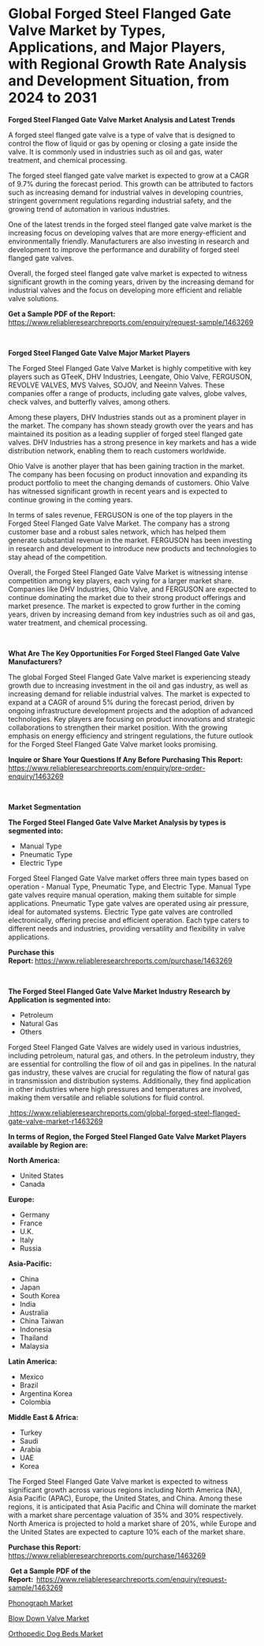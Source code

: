 <p><h1>Global Forged Steel Flanged Gate Valve Market by Types, Applications, and Major Players, with Regional Growth Rate Analysis and Development Situation, from 2024 to 2031</h1></p><p><strong>Forged Steel Flanged Gate Valve Market Analysis and Latest Trends</strong></p>
<p><p>A forged steel flanged gate valve is a type of valve that is designed to control the flow of liquid or gas by opening or closing a gate inside the valve. It is commonly used in industries such as oil and gas, water treatment, and chemical processing.</p><p>The forged steel flanged gate valve market is expected to grow at a CAGR of 9.7% during the forecast period. This growth can be attributed to factors such as increasing demand for industrial valves in developing countries, stringent government regulations regarding industrial safety, and the growing trend of automation in various industries.</p><p>One of the latest trends in the forged steel flanged gate valve market is the increasing focus on developing valves that are more energy-efficient and environmentally friendly. Manufacturers are also investing in research and development to improve the performance and durability of forged steel flanged gate valves.</p><p>Overall, the forged steel flanged gate valve market is expected to witness significant growth in the coming years, driven by the increasing demand for industrial valves and the focus on developing more efficient and reliable valve solutions.</p></p>
<p><strong>Get a Sample PDF of the Report:&nbsp;</strong> <a href="https://www.reliableresearchreports.com/enquiry/request-sample/1463269">https://www.reliableresearchreports.com/enquiry/request-sample/1463269</a></p>
<p>&nbsp;</p>
<p><strong>Forged Steel Flanged Gate Valve Major Market Players</strong></p>
<p><p>The Forged Steel Flanged Gate Valve Market is highly competitive with key players such as GTeeK, DHV Industries, Leengate, Ohio Valve, FERGUSON, REVOLVE VALVES, MVS Valves, SOJOV, and Neeinn Valves. These companies offer a range of products, including gate valves, globe valves, check valves, and butterfly valves, among others.</p><p>Among these players, DHV Industries stands out as a prominent player in the market. The company has shown steady growth over the years and has maintained its position as a leading supplier of forged steel flanged gate valves. DHV Industries has a strong presence in key markets and has a wide distribution network, enabling them to reach customers worldwide.</p><p>Ohio Valve is another player that has been gaining traction in the market. The company has been focusing on product innovation and expanding its product portfolio to meet the changing demands of customers. Ohio Valve has witnessed significant growth in recent years and is expected to continue growing in the coming years.</p><p>In terms of sales revenue, FERGUSON is one of the top players in the Forged Steel Flanged Gate Valve Market. The company has a strong customer base and a robust sales network, which has helped them generate substantial revenue in the market. FERGUSON has been investing in research and development to introduce new products and technologies to stay ahead of the competition.</p><p>Overall, the Forged Steel Flanged Gate Valve Market is witnessing intense competition among key players, each vying for a larger market share. Companies like DHV Industries, Ohio Valve, and FERGUSON are expected to continue dominating the market due to their strong product offerings and market presence. The market is expected to grow further in the coming years, driven by increasing demand from key industries such as oil and gas, water treatment, and chemical processing.</p></p>
<p>&nbsp;</p>
<p><strong>What Are The Key Opportunities For Forged Steel Flanged Gate Valve Manufacturers?</strong></p>
<p><p>The global Forged Steel Flanged Gate Valve market is experiencing steady growth due to increasing investment in the oil and gas industry, as well as increasing demand for reliable industrial valves. The market is expected to expand at a CAGR of around 5% during the forecast period, driven by ongoing infrastructure development projects and the adoption of advanced technologies. Key players are focusing on product innovations and strategic collaborations to strengthen their market position. With the growing emphasis on energy efficiency and stringent regulations, the future outlook for the Forged Steel Flanged Gate Valve market looks promising.</p></p>
<p><strong>Inquire or Share Your Questions If Any Before Purchasing This Report:</strong> <a href="https://www.reliableresearchreports.com/enquiry/pre-order-enquiry/1463269">https://www.reliableresearchreports.com/enquiry/pre-order-enquiry/1463269</a></p>
<p>&nbsp;</p>
<p><strong>Market Segmentation</strong></p>
<p><strong>The Forged Steel Flanged Gate Valve Market Analysis by types is segmented into:</strong></p>
<p><ul><li>Manual Type</li><li>Pneumatic Type</li><li>Electric Type</li></ul></p>
<p><p>Forged Steel Flanged Gate Valve market offers three main types based on operation - Manual Type, Pneumatic Type, and Electric Type. Manual Type gate valves require manual operation, making them suitable for simple applications. Pneumatic Type gate valves are operated using air pressure, ideal for automated systems. Electric Type gate valves are controlled electronically, offering precise and efficient operation. Each type caters to different needs and industries, providing versatility and flexibility in valve applications.</p></p>
<p><strong>Purchase this Report:&nbsp;</strong><a href="https://www.reliableresearchreports.com/purchase/1463269">https://www.reliableresearchreports.com/purchase/1463269</a></p>
<p>&nbsp;</p>
<p><strong>The Forged Steel Flanged Gate Valve Market Industry Research by Application is segmented into:</strong></p>
<p><ul><li>Petroleum</li><li>Natural Gas</li><li>Others</li></ul></p>
<p><p>Forged Steel Flanged Gate Valves are widely used in various industries, including petroleum, natural gas, and others. In the petroleum industry, they are essential for controlling the flow of oil and gas in pipelines. In the natural gas industry, these valves are crucial for regulating the flow of natural gas in transmission and distribution systems. Additionally, they find application in other industries where high pressures and temperatures are involved, making them versatile and reliable solutions for fluid control.</p></p>
<p><a href="https://www.reliableresearchreports.com/global-forged-steel-flanged-gate-valve-market-r1463269">&nbsp;https://www.reliableresearchreports.com/global-forged-steel-flanged-gate-valve-market-r1463269</a></p>
<p><strong>In terms of Region, the Forged Steel Flanged Gate Valve Market Players available by Region are:</strong></p>
<p>
    <p> <strong> North America: </strong>
        <ul>
            <li>United States</li>
            <li>Canada</li>
        </ul>
        </p> 
    <p> <strong> Europe: </strong>
        <ul>
            <li>Germany</li>
            <li>France</li>
            <li>U.K.</li>
            <li>Italy</li>
            <li>Russia</li>
        </ul>
        </p> 
    <p> <strong> Asia-Pacific: </strong>
        <ul>
            <li>China</li>
            <li>Japan</li>
            <li>South Korea</li>
            <li>India</li>
            <li>Australia</li>
            <li>China Taiwan</li>
            <li>Indonesia</li>
            <li>Thailand</li>
            <li>Malaysia</li>
        </ul>
        </p> 
    <p> <strong> Latin America: </strong>
        <ul>
            <li>Mexico</li>
            <li>Brazil</li>
            <li>Argentina Korea</li>
            <li>Colombia</li>
        </ul>
        </p> 
    <p> <strong> Middle East & Africa: </strong>
        <ul>
            <li>Turkey</li>
            <li>Saudi</li>
            <li>Arabia</li>
            <li>UAE</li>
            <li>Korea</li>
        </ul>
    </p>
    </p>
<p><p>The Forged Steel Flanged Gate Valve market is expected to witness significant growth across various regions including North America (NA), Asia Pacific (APAC), Europe, the United States, and China. Among these regions, it is anticipated that Asia Pacific and China will dominate the market with a market share percentage valuation of 35% and 30% respectively. North America is projected to hold a market share of 20%, while Europe and the United States are expected to capture 10% each of the market share.</p></p>
<p><strong>Purchase this Report: </strong><a href="https://www.reliableresearchreports.com/purchase/1463269">https://www.reliableresearchreports.com/purchase/1463269</a></p>
<p>&nbsp;<strong>Get a Sample PDF of the Report:&nbsp;&nbsp;</strong><a href="https://www.reliableresearchreports.com/enquiry/request-sample/1463269">https://www.reliableresearchreports.com/enquiry/request-sample/1463269</a></p>
<p><strong></strong></p>
<p><p><a href="https://www.linkedin.com/pulse/phonograph-market-size-outlook-forecast-2024-2031-xn6ef?trackingId=wjR0X4NSRlUM%2B7RNHgZ5Kw%3D%3D">Phonograph Market</a></p><p><a href="https://github.com/RickHolmes3/Market-Research-Report-List-4/blob/main/blow-down-valve-market.md">Blow Down Valve Market</a></p><p><a href="https://www.linkedin.com/pulse/orthopedic-dog-beds-market-analysis-its-cagr-segmentation-qdprc?trackingId=3CNXF1Zi%2FkiP8bQMHX%2BRjA%3D%3D">Orthopedic Dog Beds Market</a></p></p>